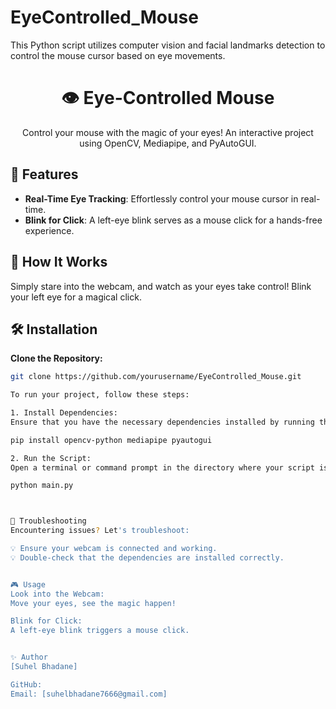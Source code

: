 # EyeControlled_Mouse
This Python script utilizes computer vision and facial landmarks detection to control the mouse cursor based on eye movements.

<h1 align="center">👁️ Eye-Controlled Mouse</h1>

<p align="center">
  Control your mouse with the magic of your eyes! An interactive project using OpenCV, Mediapipe, and PyAutoGUI.
</p>

## 🚀 Features

- **Real-Time Eye Tracking**: Effortlessly control your mouse cursor in real-time.
- **Blink for Click**: A left-eye blink serves as a mouse click for a hands-free experience.

## 🌈 How It Works

Simply stare into the webcam, and watch as your eyes take control! Blink your left eye for a magical click.

## 🛠️ Installation

 **Clone the Repository:**

   ```bash
   git clone https://github.com/yourusername/EyeControlled_Mouse.git

To run your project, follow these steps:

1. Install Dependencies:
Ensure that you have the necessary dependencies installed by running the following command in your terminal or command prompt:

pip install opencv-python mediapipe pyautogui

2. Run the Script:
Open a terminal or command prompt in the directory where your script is located, and execute the following command:

python main.py



🚨 Troubleshooting
Encountering issues? Let's troubleshoot:

💡 Ensure your webcam is connected and working.
💡 Double-check that the dependencies are installed correctly.


🎮 Usage
Look into the Webcam:
Move your eyes, see the magic happen!

Blink for Click:
A left-eye blink triggers a mouse click.


✨ Author
[Suhel Bhadane]

GitHub: 
Email: [suhelbhadane7666@gmail.com]



